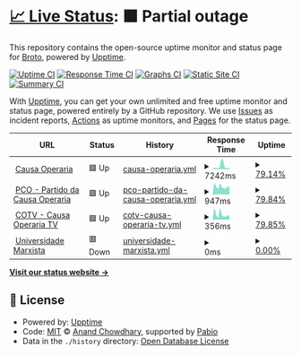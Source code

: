 # [📈 Live Status](https://brotoo25.github.io/pco-sites-upptime): <!--live status--> **🟧 Partial outage**

This repository contains the open-source uptime monitor and status page for [Broto](https://brotoo25.github.io/pco-sites-upptime), powered by [Upptime](https://github.com/upptime/upptime).

[![Uptime CI](https://github.com/brotoo25/pco-sites-upptime/workflows/Uptime%20CI/badge.svg)](https://github.com/brotoo25/pco-sites-upptime/actions?query=workflow%3A%22Uptime+CI%22)
[![Response Time CI](https://github.com/brotoo25/pco-sites-upptime/workflows/Response%20Time%20CI/badge.svg)](https://github.com/brotoo25/pco-sites-upptime/actions?query=workflow%3A%22Response+Time+CI%22)
[![Graphs CI](https://github.com/brotoo25/pco-sites-upptime/workflows/Graphs%20CI/badge.svg)](https://github.com/brotoo25/pco-sites-upptime/actions?query=workflow%3A%22Graphs+CI%22)
[![Static Site CI](https://github.com/brotoo25/pco-sites-upptime/workflows/Static%20Site%20CI/badge.svg)](https://github.com/brotoo25/pco-sites-upptime/actions?query=workflow%3A%22Static+Site+CI%22)
[![Summary CI](https://github.com/brotoo25/pco-sites-upptime/workflows/Summary%20CI/badge.svg)](https://github.com/brotoo25/pco-sites-upptime/actions?query=workflow%3A%22Summary+CI%22)

With [Upptime](https://upptime.js.org), you can get your own unlimited and free uptime monitor and status page, powered entirely by a GitHub repository. We use [Issues](https://github.com/brotoo25/pco-sites-upptime/issues) as incident reports, [Actions](https://github.com/brotoo25/pco-sites-upptime/actions) as uptime monitors, and [Pages](https://brotoo25.github.io/pco-sites-upptime) for the status page.

<!--start: status pages-->
<!-- This summary is generated by Upptime (https://github.com/upptime/upptime) -->
<!-- Do not edit this manually, your changes will be overwritten -->
<!-- prettier-ignore -->
| URL | Status | History | Response Time | Uptime |
| --- | ------ | ------- | ------------- | ------ |
| <img alt="" src="https://icons.duckduckgo.com/ip3/causaoperaria.org.br.ico" height="13"> [Causa Operaria](https://causaoperaria.org.br/) | 🟩 Up | [causa-operaria.yml](https://github.com/brotoo25/pco-sites-upptime/commits/HEAD/history/causa-operaria.yml) | <details><summary><img alt="Response time graph" src="./graphs/causa-operaria/response-time-week.png" height="20"> 7242ms</summary><br><a href="https://brotoo25.github.io/pco-sites-upptime/history/causa-operaria"><img alt="Response time 7242" src="https://img.shields.io/endpoint?url=https%3A%2F%2Fraw.githubusercontent.com%2Fbrotoo25%2Fpco-sites-upptime%2FHEAD%2Fapi%2Fcausa-operaria%2Fresponse-time.json"></a><br><a href="https://brotoo25.github.io/pco-sites-upptime/history/causa-operaria"><img alt="24-hour response time 9726" src="https://img.shields.io/endpoint?url=https%3A%2F%2Fraw.githubusercontent.com%2Fbrotoo25%2Fpco-sites-upptime%2FHEAD%2Fapi%2Fcausa-operaria%2Fresponse-time-day.json"></a><br><a href="https://brotoo25.github.io/pco-sites-upptime/history/causa-operaria"><img alt="7-day response time 7242" src="https://img.shields.io/endpoint?url=https%3A%2F%2Fraw.githubusercontent.com%2Fbrotoo25%2Fpco-sites-upptime%2FHEAD%2Fapi%2Fcausa-operaria%2Fresponse-time-week.json"></a><br><a href="https://brotoo25.github.io/pco-sites-upptime/history/causa-operaria"><img alt="30-day response time 7242" src="https://img.shields.io/endpoint?url=https%3A%2F%2Fraw.githubusercontent.com%2Fbrotoo25%2Fpco-sites-upptime%2FHEAD%2Fapi%2Fcausa-operaria%2Fresponse-time-month.json"></a><br><a href="https://brotoo25.github.io/pco-sites-upptime/history/causa-operaria"><img alt="1-year response time 7242" src="https://img.shields.io/endpoint?url=https%3A%2F%2Fraw.githubusercontent.com%2Fbrotoo25%2Fpco-sites-upptime%2FHEAD%2Fapi%2Fcausa-operaria%2Fresponse-time-year.json"></a></details> | <details><summary><a href="https://brotoo25.github.io/pco-sites-upptime/history/causa-operaria">79.14%</a></summary><a href="https://brotoo25.github.io/pco-sites-upptime/history/causa-operaria"><img alt="All-time uptime 79.14%" src="https://img.shields.io/endpoint?url=https%3A%2F%2Fraw.githubusercontent.com%2Fbrotoo25%2Fpco-sites-upptime%2FHEAD%2Fapi%2Fcausa-operaria%2Fuptime.json"></a><br><a href="https://brotoo25.github.io/pco-sites-upptime/history/causa-operaria"><img alt="24-hour uptime 99.49%" src="https://img.shields.io/endpoint?url=https%3A%2F%2Fraw.githubusercontent.com%2Fbrotoo25%2Fpco-sites-upptime%2FHEAD%2Fapi%2Fcausa-operaria%2Fuptime-day.json"></a><br><a href="https://brotoo25.github.io/pco-sites-upptime/history/causa-operaria"><img alt="7-day uptime 79.14%" src="https://img.shields.io/endpoint?url=https%3A%2F%2Fraw.githubusercontent.com%2Fbrotoo25%2Fpco-sites-upptime%2FHEAD%2Fapi%2Fcausa-operaria%2Fuptime-week.json"></a><br><a href="https://brotoo25.github.io/pco-sites-upptime/history/causa-operaria"><img alt="30-day uptime 79.14%" src="https://img.shields.io/endpoint?url=https%3A%2F%2Fraw.githubusercontent.com%2Fbrotoo25%2Fpco-sites-upptime%2FHEAD%2Fapi%2Fcausa-operaria%2Fuptime-month.json"></a><br><a href="https://brotoo25.github.io/pco-sites-upptime/history/causa-operaria"><img alt="1-year uptime 79.14%" src="https://img.shields.io/endpoint?url=https%3A%2F%2Fraw.githubusercontent.com%2Fbrotoo25%2Fpco-sites-upptime%2FHEAD%2Fapi%2Fcausa-operaria%2Fuptime-year.json"></a></details>
| <img alt="" src="https://icons.duckduckgo.com/ip3/pco.org.br.ico" height="13"> [PCO - Partido da Causa Operaria](https://pco.org.br/) | 🟩 Up | [pco-partido-da-causa-operaria.yml](https://github.com/brotoo25/pco-sites-upptime/commits/HEAD/history/pco-partido-da-causa-operaria.yml) | <details><summary><img alt="Response time graph" src="./graphs/pco-partido-da-causa-operaria/response-time-week.png" height="20"> 947ms</summary><br><a href="https://brotoo25.github.io/pco-sites-upptime/history/pco-partido-da-causa-operaria"><img alt="Response time 947" src="https://img.shields.io/endpoint?url=https%3A%2F%2Fraw.githubusercontent.com%2Fbrotoo25%2Fpco-sites-upptime%2FHEAD%2Fapi%2Fpco-partido-da-causa-operaria%2Fresponse-time.json"></a><br><a href="https://brotoo25.github.io/pco-sites-upptime/history/pco-partido-da-causa-operaria"><img alt="24-hour response time 852" src="https://img.shields.io/endpoint?url=https%3A%2F%2Fraw.githubusercontent.com%2Fbrotoo25%2Fpco-sites-upptime%2FHEAD%2Fapi%2Fpco-partido-da-causa-operaria%2Fresponse-time-day.json"></a><br><a href="https://brotoo25.github.io/pco-sites-upptime/history/pco-partido-da-causa-operaria"><img alt="7-day response time 947" src="https://img.shields.io/endpoint?url=https%3A%2F%2Fraw.githubusercontent.com%2Fbrotoo25%2Fpco-sites-upptime%2FHEAD%2Fapi%2Fpco-partido-da-causa-operaria%2Fresponse-time-week.json"></a><br><a href="https://brotoo25.github.io/pco-sites-upptime/history/pco-partido-da-causa-operaria"><img alt="30-day response time 947" src="https://img.shields.io/endpoint?url=https%3A%2F%2Fraw.githubusercontent.com%2Fbrotoo25%2Fpco-sites-upptime%2FHEAD%2Fapi%2Fpco-partido-da-causa-operaria%2Fresponse-time-month.json"></a><br><a href="https://brotoo25.github.io/pco-sites-upptime/history/pco-partido-da-causa-operaria"><img alt="1-year response time 947" src="https://img.shields.io/endpoint?url=https%3A%2F%2Fraw.githubusercontent.com%2Fbrotoo25%2Fpco-sites-upptime%2FHEAD%2Fapi%2Fpco-partido-da-causa-operaria%2Fresponse-time-year.json"></a></details> | <details><summary><a href="https://brotoo25.github.io/pco-sites-upptime/history/pco-partido-da-causa-operaria">79.84%</a></summary><a href="https://brotoo25.github.io/pco-sites-upptime/history/pco-partido-da-causa-operaria"><img alt="All-time uptime 79.84%" src="https://img.shields.io/endpoint?url=https%3A%2F%2Fraw.githubusercontent.com%2Fbrotoo25%2Fpco-sites-upptime%2FHEAD%2Fapi%2Fpco-partido-da-causa-operaria%2Fuptime.json"></a><br><a href="https://brotoo25.github.io/pco-sites-upptime/history/pco-partido-da-causa-operaria"><img alt="24-hour uptime 100.00%" src="https://img.shields.io/endpoint?url=https%3A%2F%2Fraw.githubusercontent.com%2Fbrotoo25%2Fpco-sites-upptime%2FHEAD%2Fapi%2Fpco-partido-da-causa-operaria%2Fuptime-day.json"></a><br><a href="https://brotoo25.github.io/pco-sites-upptime/history/pco-partido-da-causa-operaria"><img alt="7-day uptime 79.84%" src="https://img.shields.io/endpoint?url=https%3A%2F%2Fraw.githubusercontent.com%2Fbrotoo25%2Fpco-sites-upptime%2FHEAD%2Fapi%2Fpco-partido-da-causa-operaria%2Fuptime-week.json"></a><br><a href="https://brotoo25.github.io/pco-sites-upptime/history/pco-partido-da-causa-operaria"><img alt="30-day uptime 79.84%" src="https://img.shields.io/endpoint?url=https%3A%2F%2Fraw.githubusercontent.com%2Fbrotoo25%2Fpco-sites-upptime%2FHEAD%2Fapi%2Fpco-partido-da-causa-operaria%2Fuptime-month.json"></a><br><a href="https://brotoo25.github.io/pco-sites-upptime/history/pco-partido-da-causa-operaria"><img alt="1-year uptime 79.84%" src="https://img.shields.io/endpoint?url=https%3A%2F%2Fraw.githubusercontent.com%2Fbrotoo25%2Fpco-sites-upptime%2FHEAD%2Fapi%2Fpco-partido-da-causa-operaria%2Fuptime-year.json"></a></details>
| <img alt="" src="https://icons.duckduckgo.com/ip3/cotv.org.br.ico" height="13"> [COTV - Causa Operaria TV](https://cotv.org.br/) | 🟩 Up | [cotv-causa-operaria-tv.yml](https://github.com/brotoo25/pco-sites-upptime/commits/HEAD/history/cotv-causa-operaria-tv.yml) | <details><summary><img alt="Response time graph" src="./graphs/cotv-causa-operaria-tv/response-time-week.png" height="20"> 356ms</summary><br><a href="https://brotoo25.github.io/pco-sites-upptime/history/cotv-causa-operaria-tv"><img alt="Response time 356" src="https://img.shields.io/endpoint?url=https%3A%2F%2Fraw.githubusercontent.com%2Fbrotoo25%2Fpco-sites-upptime%2FHEAD%2Fapi%2Fcotv-causa-operaria-tv%2Fresponse-time.json"></a><br><a href="https://brotoo25.github.io/pco-sites-upptime/history/cotv-causa-operaria-tv"><img alt="24-hour response time 247" src="https://img.shields.io/endpoint?url=https%3A%2F%2Fraw.githubusercontent.com%2Fbrotoo25%2Fpco-sites-upptime%2FHEAD%2Fapi%2Fcotv-causa-operaria-tv%2Fresponse-time-day.json"></a><br><a href="https://brotoo25.github.io/pco-sites-upptime/history/cotv-causa-operaria-tv"><img alt="7-day response time 356" src="https://img.shields.io/endpoint?url=https%3A%2F%2Fraw.githubusercontent.com%2Fbrotoo25%2Fpco-sites-upptime%2FHEAD%2Fapi%2Fcotv-causa-operaria-tv%2Fresponse-time-week.json"></a><br><a href="https://brotoo25.github.io/pco-sites-upptime/history/cotv-causa-operaria-tv"><img alt="30-day response time 356" src="https://img.shields.io/endpoint?url=https%3A%2F%2Fraw.githubusercontent.com%2Fbrotoo25%2Fpco-sites-upptime%2FHEAD%2Fapi%2Fcotv-causa-operaria-tv%2Fresponse-time-month.json"></a><br><a href="https://brotoo25.github.io/pco-sites-upptime/history/cotv-causa-operaria-tv"><img alt="1-year response time 356" src="https://img.shields.io/endpoint?url=https%3A%2F%2Fraw.githubusercontent.com%2Fbrotoo25%2Fpco-sites-upptime%2FHEAD%2Fapi%2Fcotv-causa-operaria-tv%2Fresponse-time-year.json"></a></details> | <details><summary><a href="https://brotoo25.github.io/pco-sites-upptime/history/cotv-causa-operaria-tv">79.85%</a></summary><a href="https://brotoo25.github.io/pco-sites-upptime/history/cotv-causa-operaria-tv"><img alt="All-time uptime 79.85%" src="https://img.shields.io/endpoint?url=https%3A%2F%2Fraw.githubusercontent.com%2Fbrotoo25%2Fpco-sites-upptime%2FHEAD%2Fapi%2Fcotv-causa-operaria-tv%2Fuptime.json"></a><br><a href="https://brotoo25.github.io/pco-sites-upptime/history/cotv-causa-operaria-tv"><img alt="24-hour uptime 100.00%" src="https://img.shields.io/endpoint?url=https%3A%2F%2Fraw.githubusercontent.com%2Fbrotoo25%2Fpco-sites-upptime%2FHEAD%2Fapi%2Fcotv-causa-operaria-tv%2Fuptime-day.json"></a><br><a href="https://brotoo25.github.io/pco-sites-upptime/history/cotv-causa-operaria-tv"><img alt="7-day uptime 79.85%" src="https://img.shields.io/endpoint?url=https%3A%2F%2Fraw.githubusercontent.com%2Fbrotoo25%2Fpco-sites-upptime%2FHEAD%2Fapi%2Fcotv-causa-operaria-tv%2Fuptime-week.json"></a><br><a href="https://brotoo25.github.io/pco-sites-upptime/history/cotv-causa-operaria-tv"><img alt="30-day uptime 79.85%" src="https://img.shields.io/endpoint?url=https%3A%2F%2Fraw.githubusercontent.com%2Fbrotoo25%2Fpco-sites-upptime%2FHEAD%2Fapi%2Fcotv-causa-operaria-tv%2Fuptime-month.json"></a><br><a href="https://brotoo25.github.io/pco-sites-upptime/history/cotv-causa-operaria-tv"><img alt="1-year uptime 79.85%" src="https://img.shields.io/endpoint?url=https%3A%2F%2Fraw.githubusercontent.com%2Fbrotoo25%2Fpco-sites-upptime%2FHEAD%2Fapi%2Fcotv-causa-operaria-tv%2Fuptime-year.json"></a></details>
| <img alt="" src="https://icons.duckduckgo.com/ip3/universidademarxista.pco.org.br.ico" height="13"> [Universidade Marxista](https://universidademarxista.pco.org.br) | 🟥 Down | [universidade-marxista.yml](https://github.com/brotoo25/pco-sites-upptime/commits/HEAD/history/universidade-marxista.yml) | <details><summary><img alt="Response time graph" src="./graphs/universidade-marxista/response-time-week.png" height="20"> 0ms</summary><br><a href="https://brotoo25.github.io/pco-sites-upptime/history/universidade-marxista"><img alt="Response time 0" src="https://img.shields.io/endpoint?url=https%3A%2F%2Fraw.githubusercontent.com%2Fbrotoo25%2Fpco-sites-upptime%2FHEAD%2Fapi%2Funiversidade-marxista%2Fresponse-time.json"></a><br><a href="https://brotoo25.github.io/pco-sites-upptime/history/universidade-marxista"><img alt="24-hour response time 0" src="https://img.shields.io/endpoint?url=https%3A%2F%2Fraw.githubusercontent.com%2Fbrotoo25%2Fpco-sites-upptime%2FHEAD%2Fapi%2Funiversidade-marxista%2Fresponse-time-day.json"></a><br><a href="https://brotoo25.github.io/pco-sites-upptime/history/universidade-marxista"><img alt="7-day response time 0" src="https://img.shields.io/endpoint?url=https%3A%2F%2Fraw.githubusercontent.com%2Fbrotoo25%2Fpco-sites-upptime%2FHEAD%2Fapi%2Funiversidade-marxista%2Fresponse-time-week.json"></a><br><a href="https://brotoo25.github.io/pco-sites-upptime/history/universidade-marxista"><img alt="30-day response time 0" src="https://img.shields.io/endpoint?url=https%3A%2F%2Fraw.githubusercontent.com%2Fbrotoo25%2Fpco-sites-upptime%2FHEAD%2Fapi%2Funiversidade-marxista%2Fresponse-time-month.json"></a><br><a href="https://brotoo25.github.io/pco-sites-upptime/history/universidade-marxista"><img alt="1-year response time 0" src="https://img.shields.io/endpoint?url=https%3A%2F%2Fraw.githubusercontent.com%2Fbrotoo25%2Fpco-sites-upptime%2FHEAD%2Fapi%2Funiversidade-marxista%2Fresponse-time-year.json"></a></details> | <details><summary><a href="https://brotoo25.github.io/pco-sites-upptime/history/universidade-marxista">0.00%</a></summary><a href="https://brotoo25.github.io/pco-sites-upptime/history/universidade-marxista"><img alt="All-time uptime 0.00%" src="https://img.shields.io/endpoint?url=https%3A%2F%2Fraw.githubusercontent.com%2Fbrotoo25%2Fpco-sites-upptime%2FHEAD%2Fapi%2Funiversidade-marxista%2Fuptime.json"></a><br><a href="https://brotoo25.github.io/pco-sites-upptime/history/universidade-marxista"><img alt="24-hour uptime 0.00%" src="https://img.shields.io/endpoint?url=https%3A%2F%2Fraw.githubusercontent.com%2Fbrotoo25%2Fpco-sites-upptime%2FHEAD%2Fapi%2Funiversidade-marxista%2Fuptime-day.json"></a><br><a href="https://brotoo25.github.io/pco-sites-upptime/history/universidade-marxista"><img alt="7-day uptime 0.00%" src="https://img.shields.io/endpoint?url=https%3A%2F%2Fraw.githubusercontent.com%2Fbrotoo25%2Fpco-sites-upptime%2FHEAD%2Fapi%2Funiversidade-marxista%2Fuptime-week.json"></a><br><a href="https://brotoo25.github.io/pco-sites-upptime/history/universidade-marxista"><img alt="30-day uptime 0.00%" src="https://img.shields.io/endpoint?url=https%3A%2F%2Fraw.githubusercontent.com%2Fbrotoo25%2Fpco-sites-upptime%2FHEAD%2Fapi%2Funiversidade-marxista%2Fuptime-month.json"></a><br><a href="https://brotoo25.github.io/pco-sites-upptime/history/universidade-marxista"><img alt="1-year uptime 0.00%" src="https://img.shields.io/endpoint?url=https%3A%2F%2Fraw.githubusercontent.com%2Fbrotoo25%2Fpco-sites-upptime%2FHEAD%2Fapi%2Funiversidade-marxista%2Fuptime-year.json"></a></details>

<!--end: status pages-->

[**Visit our status website →**](https://brotoo25.github.io/pco-sites-upptime)

## 📄 License

- Powered by: [Upptime](https://github.com/upptime/upptime)
- Code: [MIT](./LICENSE) © [Anand Chowdhary](https://anandchowdhary.com), supported by [Pabio](https://pabio.com)
- Data in the `./history` directory: [Open Database License](https://opendatacommons.org/licenses/odbl/1-0/)
